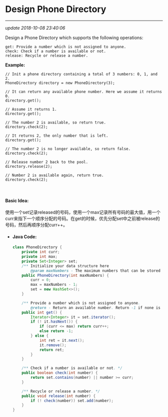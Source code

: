 # Design Phone Directory

---
_update 2018-10-08 23:40:06_

Design a Phone Directory which supports the following operations:

    get: Provide a number which is not assigned to anyone.
    check: Check if a number is available or not.
    release: Recycle or release a number.

**Example:**

    // Init a phone directory containing a total of 3 numbers: 0, 1, and 2.
    PhoneDirectory directory = new PhoneDirectory(3);

    // It can return any available phone number. Here we assume it returns 0.
    directory.get();

    // Assume it returns 1.
    directory.get();

    // The number 2 is available, so return true.
    directory.check(2);

    // It returns 2, the only number that is left.
    directory.get();

    // The number 2 is no longer available, so return false.
    directory.check(2);

    // Release number 2 back to the pool.
    directory.release(2);

    // Number 2 is available again, return true.
    directory.check(2);

<br/>

#### Basic Idea:
使用一个set记录released的号码，使用一个max记录所有号码的最大值，用一个curr来指下一个顺序分配的号码。在get的时候，优先分配set中之前被release的号码，然后再顺序分配curr++。

* #### Java Code:
  ```java
  class PhoneDirectory {
      private int curr;
      private int max;
      private Set<Integer> set;
      /** Initialize your data structure here
          @param maxNumbers - The maximum numbers that can be stored in the phone directory. */
      public PhoneDirectory(int maxNumbers) {
          curr = 0;
          max = maxNumbers - 1;
          set = new HashSet<>();
      }

      /** Provide a number which is not assigned to anyone.
          @return - Return an available number. Return -1 if none is available. */
      public int get() {
          Iterator<Integer> it = set.iterator();
          if (! it.hasNext()) {
              if (curr <= max) return curr++;
              else return -1;
          } else {
              int ret = it.next();
              it.remove();
              return ret;
          }
      }

      /** Check if a number is available or not. */
      public boolean check(int number) {
          return set.contains(number) || number >= curr;
      }

      /** Recycle or release a number. */
      public void release(int number) {
          if (! check(number)) set.add(number);
      }
  }
  ```
